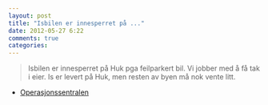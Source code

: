 ```yaml
---
layout: post
title: "Isbilen er innesperret på ..."
date: 2012-05-27 6:22
comments: true
categories: 
---
```


> Isbilen er innesperret på Huk pga feilparkert bil. Vi jobber med å få tak i eier. Is er levert på Huk, men resten av byen må nok vente litt. 
- [Operasjonssentralen](https://twitter.com/oslopolitiops/status/206737114791030784)
